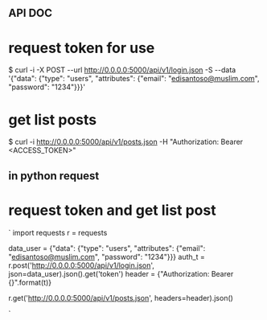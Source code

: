 

## API DOC

# request token for use
$ curl -i -X POST --url http://0.0.0.0:5000/api/v1/login.json -S --data '{"data": {"type": "users", "attributes": {"email": "edisantoso@muslim.com", "password": "1234"}}}'

# get list posts
$ curl -i http://0.0.0.0:5000/api/v1/posts.json -H "Authorization: Bearer <ACCESS_TOKEN>"

## in python request

# request token and get list post

`
import requests
r = requests

data_user = {"data": {"type": "users", "attributes": {"email": "edisantoso@muslim.com", "password": "1234"}}}
auth_t = r.post('http://0.0.0.0:5000/api/v1/login.json', json=data_user).json().get('token')
header = {"Authorization: Bearer {}".format(t)}

r.get('http://0.0.0.0:5000/api/v1/posts.json', headers=header).json()

`
